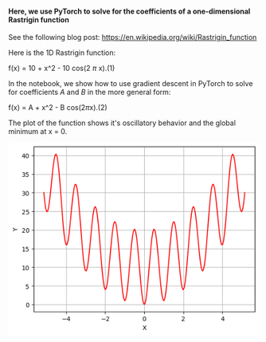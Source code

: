 
####  Here, we use PyTorch to solve for the coefficients of a one-dimensional Rastrigin function

See the following blog post: 
https://en.wikipedia.org/wiki/Rastrigin_function


Here is the 1D Rastrigin function:

f(x) = 10 + x^2 - 10 cos(2 $\pi$ x).(1)


In the notebook, we show how to use gradient descent in PyTorch to solve for coefficients $A$ and $B$ in the more general form:

f(x) = A + x^2 - B cos(2$\pi$x).(2)


The plot of the function shows it's oscillatory behavior and the global minimum at x = 0.  


![Signal](https://github.com/michaelalex94536/PyTorchProjects/blob/main/Rastrigin/images/Rastrigin.png)
